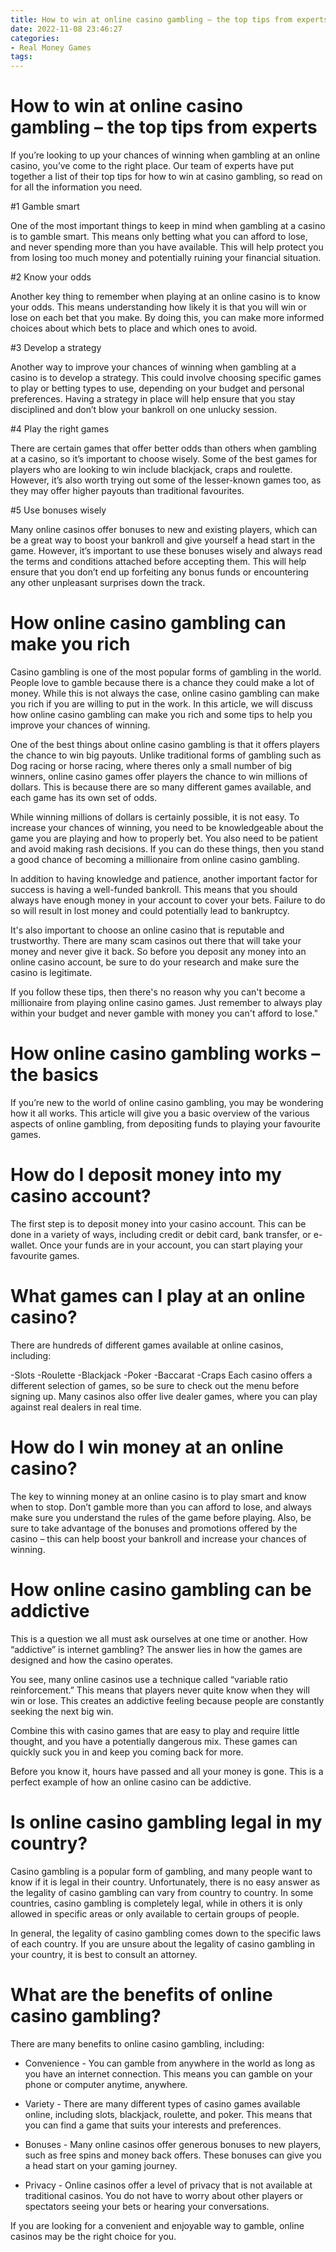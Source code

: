 ```yaml
---
title: How to win at online casino gambling – the top tips from experts
date: 2022-11-08 23:46:27
categories:
- Real Money Games
tags:
---
```



#  How to win at online casino gambling – the top tips from experts

If you’re looking to up your chances of winning when gambling at an online casino, you’ve come to the right place. Our team of experts have put together a list of their top tips for how to win at casino gambling, so read on for all the information you need.

#1 Gamble smart

One of the most important things to keep in mind when gambling at a casino is to gamble smart. This means only betting what you can afford to lose, and never spending more than you have available. This will help protect you from losing too much money and potentially ruining your financial situation.

#2 Know your odds

Another key thing to remember when playing at an online casino is to know your odds. This means understanding how likely it is that you will win or lose on each bet that you make. By doing this, you can make more informed choices about which bets to place and which ones to avoid.

#3 Develop a strategy

Another way to improve your chances of winning when gambling at a casino is to develop a strategy. This could involve choosing specific games to play or betting types to use, depending on your budget and personal preferences. Having a strategy in place will help ensure that you stay disciplined and don’t blow your bankroll on one unlucky session.

#4 Play the right games

There are certain games that offer better odds than others when gambling at a casino, so it’s important to choose wisely. Some of the best games for players who are looking to win include blackjack, craps and roulette. However, it’s also worth trying out some of the lesser-known games too, as they may offer higher payouts than traditional favourites.

#5 Use bonuses wisely

Many online casinos offer bonuses to new and existing players, which can be a great way to boost your bankroll and give yourself a head start in the game. However, it’s important to use these bonuses wisely and always read the terms and conditions attached before accepting them. This will help ensure that you don’t end up forfeiting any bonus funds or encountering any other unpleasant surprises down the track.

#  How online casino gambling can make you rich

Casino gambling is one of the most popular forms of gambling in the world. People love to gamble because there is a chance they could make a lot of money. While this is not always the case, online casino gambling can make you rich if you are willing to put in the work. In this article, we will discuss how online casino gambling can make you rich and some tips to help you improve your chances of winning.

One of the best things about online casino gambling is that it offers players the chance to win big payouts. Unlike traditional forms of gambling such as Dog racing or horse racing, where theres only a small number of big winners, online casino games offer players the chance to win millions of dollars. This is because there are so many different games available, and each game has its own set of odds.

While winning millions of dollars is certainly possible, it is not easy. To increase your chances of winning, you need to be knowledgeable about the game you are playing and how to properly bet. You also need to be patient and avoid making rash decisions. If you can do these things, then you stand a good chance of becoming a millionaire from online casino gambling.

In addition to having knowledge and patience, another important factor for success is having a well-funded bankroll. This means that you should always have enough money in your account to cover your bets. Failure to do so will result in lost money and could potentially lead to bankruptcy.

It's also important to choose an online casino that is reputable and trustworthy. There are many scam casinos out there that will take your money and never give it back. So before you deposit any money into an online casino account, be sure to do your research and make sure the casino is legitimate.

If you follow these tips, then there's no reason why you can't become a millionaire from playing online casino games. Just remember to always play within your budget and never gamble with money you can't afford to lose."

#  How online casino gambling works – the basics

If you’re new to the world of online casino gambling, you may be wondering how it all works. This article will give you a basic overview of the various aspects of online gambling, from depositing funds to playing your favourite games.

# How do I deposit money into my casino account?

The first step is to deposit money into your casino account. This can be done in a variety of ways, including credit or debit card, bank transfer, or e-wallet. Once your funds are in your account, you can start playing your favourite games.

# What games can I play at an online casino?

There are hundreds of different games available at online casinos, including:

-Slots
-Roulette
-Blackjack
-Poker
-Baccarat
-Craps
Each casino offers a different selection of games, so be sure to check out the menu before signing up. Many casinos also offer live dealer games, where you can play against real dealers in real time.

# How do I win money at an online casino?

The key to winning money at an online casino is to play smart and know when to stop. Don’t gamble more than you can afford to lose, and always make sure you understand the rules of the game before playing. Also, be sure to take advantage of the bonuses and promotions offered by the casino – this can help boost your bankroll and increase your chances of winning.

#  How online casino gambling can be addictive

This is a question we all must ask ourselves at one time or another. How “addictive” is internet gambling? The answer lies in how the games are designed and how the casino operates.

You see, many online casinos use a technique called “variable ratio reinforcement.” This means that players never quite know when they will win or lose. This creates an addictive feeling because people are constantly seeking the next big win.

 Combine this with casino games that are easy to play and require little thought, and you have a potentially dangerous mix. These games can quickly suck you in and keep you coming back for more.

Before you know it, hours have passed and all your money is gone. This is a perfect example of how an online casino can be addictive.

#  Is online casino gambling legal in my country?

Casino gambling is a popular form of gambling, and many people want to know if it is legal in their country. Unfortunately, there is no easy answer as the legality of casino gambling can vary from country to country. In some countries, casino gambling is completely legal, while in others it is only allowed in specific areas or only available to certain groups of people.

In general, the legality of casino gambling comes down to the specific laws of each country. If you are unsure about the legality of casino gambling in your country, it is best to consult an attorney.

# What are the benefits of online casino gambling?

There are many benefits to online casino gambling, including:

* Convenience - You can gamble from anywhere in the world as long as you have an internet connection. This means you can gamble on your phone or computer anytime, anywhere.

* Variety - There are many different types of casino games available online, including slots, blackjack, roulette, and poker. This means that you can find a game that suits your interests and preferences.

* Bonuses - Many online casinos offer generous bonuses to new players, such as free spins and money back offers. These bonuses can give you a head start on your gaming journey.

* Privacy - Online casinos offer a level of privacy that is not available at traditional casinos. You do not have to worry about other players or spectators seeing your bets or hearing your conversations.

If you are looking for a convenient and enjoyable way to gamble, online casinos may be the right choice for you.